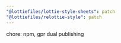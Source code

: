 ```yaml
---
"@lottiefiles/lottie-style-sheets": patch
"@lottiefiles/relottie-style": patch
---
```


chore: npm, gpr dual publishing
